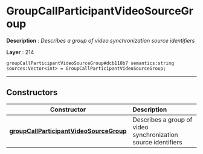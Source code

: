 # GroupCallParticipantVideoSourceGroup

**Description** : *Describes a group of video synchronization source identifiers*

**Layer** : 214

```tl
groupCallParticipantVideoSourceGroup#dcb118b7 semantics:string sources:Vector<int> = GroupCallParticipantVideoSourceGroup;
```

---

## Constructors

| Constructor | Description |
| :---: | :--- |
| [**groupCallParticipantVideoSourceGroup**](constructor/groupCallParticipantVideoSourceGroup) | Describes a group of video synchronization source identifiers |